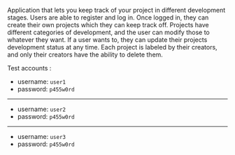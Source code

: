 Application that lets you keep track of your project in different development stages.
Users are able to register and log in. Once logged in, they can create their own projects which they can keep track off. Projects have different categories of development, and the user can modify those to whatever they want. If a user wants to, they can update their projects development status at any time. Each project is labeled by their creators, and only their creators have the ability to delete them.

Test accounts :

- username: `user1`
- password: `p455w0rd`
----------------------------
- username: `user2`
- password: `p455w0rd`
----------------------------
- username: `user3`
- password: `p455w0rd`
